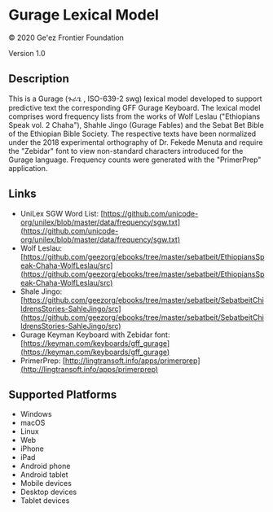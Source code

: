 Gurage Lexical Model
=============

© 2020 Ge'ez Frontier Foundation

Version 1.0

Description
-------------

This is a Gurage (ጉራጌ , ISO-639-2 swg) lexical model developed to support predictive text the
corresponding GFF Gurage Keyboard.  The lexical model comprises word frequency lists from
the works of Wolf Leslau ("Ethiopians Speak vol. 2 Chaha"), Shahle Jingo (Gurage Fables)
and the Sebat Bet Bible of the Ethiopian Bible Society. The respective texts have been normalized
under the 2018 experimental orthography of Dr. Fekede Menuta and require the "Zebidar" font
to view non-standard characters introduced for the Gurage language.  Frequency counts were
generated with the "PrimerPrep" application.


Links
-----
* UniLex SGW Word List: [https://github.com/unicode-org/unilex/blob/master/data/frequency/sgw.txt](https://github.com/unicode-org/unilex/blob/master/data/frequency/sgw.txt)
* Wolf Leslau:  [https://github.com/geezorg/ebooks/tree/master/sebatbeit/EthiopiansSpeak-Chaha-WolfLeslau/src](https://github.com/geezorg/ebooks/tree/master/sebatbeit/EthiopiansSpeak-Chaha-WolfLeslau/src)
* Shale Jingo:  [https://github.com/geezorg/ebooks/tree/master/sebatbeit/SebatbeitChildrensStories-SahleJingo/src](https://github.com/geezorg/ebooks/tree/master/sebatbeit/SebatbeitChildrensStories-SahleJingo/src)
* Gurage Keyman Keyboard with Zebidar font: [https://keyman.com/keyboards/gff_gurage](https://keyman.com/keyboards/gff_gurage)
* PrimerPrep: [http://lingtransoft.info/apps/primerprep](http://lingtransoft.info/apps/primerprep)


Supported Platforms
-------------------
 * Windows
 * macOS
 * Linux
 * Web
 * iPhone
 * iPad
 * Android phone
 * Android tablet
 * Mobile devices
 * Desktop devices
 * Tablet devices

